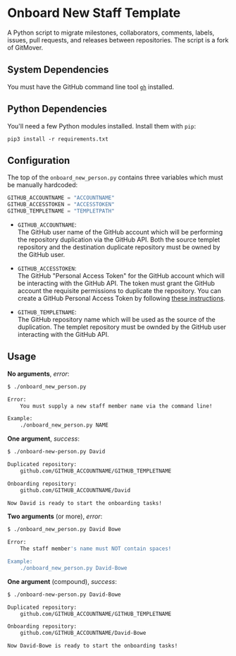 # Onboard New Staff Template
A Python script to migrate milestones, collaborators, comments, labels, issues, pull requests, and releases between repositories.
The script is a fork of GitMover.


## System Dependencies
You must have the GitHub command line tool [`gh`][0] installed.


## Python Dependencies
You'll need a few Python modules installed. Install them with `pip`:

```
pip3 install -r requirements.txt
```


## Configuration
The top of the `onboard_new_person.py` contains three variables which must be manually hardcoded:

```python
GITHUB_ACCOUNTNAME = "ACCOUNTNAME"
GITHUB_ACCESSTOKEN = "ACCESSTOKEN"
GITHUB_TEMPLETNAME = "TEMPLETPATH"
```

  - `GITHUB_ACCOUNTNAME`:  
       The GitHub user name of the GitHub account which will be performing the repository duplication via the GitHub API.
       Both the source templet repository and the destination duplicate repository must be owned by the GitHub user.

  - `GITHUB_ACCESSTOKEN`:  
      The GitHub "Personal Access Token" for the GitHub account which will be interacting with the GitHub API.
      The token must grant the GitHub account the requisite permissions to duplicate the repository.
      You can create a GitHub Personal Access Token by following [these instructions][1].

  - `GITHUB_TEMPLETNAME`:  
      The GitHub repository name which will be used as the source of the duplication.
      The templet repository must be ownded by the GitHub user interacting with the GitHub API.


## Usage


**No arguments**, *error*:
```bash
$ ./onboard_new_person.py

Error:
	You must supply a new staff member name via the command line!

Example:
	./onboard_new_person.py NAME

```

**One argument**, *success*:
```bash
$ ./onboard-new-person.py David

Duplicated repository:
	github.com/GITHUB_ACCOUNTNAME/GITHUB_TEMPLETNAME

Onboarding repository:
	github.com/GITHUB_ACCOUNTNAME/David

Now David is ready to start the onboarding tasks!

```


**Two arguments** (or more), *error*:
```bash
$ ./onboard_new_person.py David Bowe

Error:
	The staff member's name must NOT contain spaces!

Example:
	./onboard_new_person.py David-Bowe

```

**One argument** (compound), *success*:
```bash
$ ./onboard-new-person.py David-Bowe

Duplicated repository:
	github.com/GITHUB_ACCOUNTNAME/GITHUB_TEMPLETNAME

Onboarding repository:
	github.com/GITHUB_ACCOUNTNAME/David-Bowe

Now David-Bowe is ready to start the onboarding tasks!

```




[0]: https://github.com/cli/cli#installation
[1]: https://docs.github.com/en/authentication/keeping-your-account-and-data-secure/creating-a-personal-access-token
